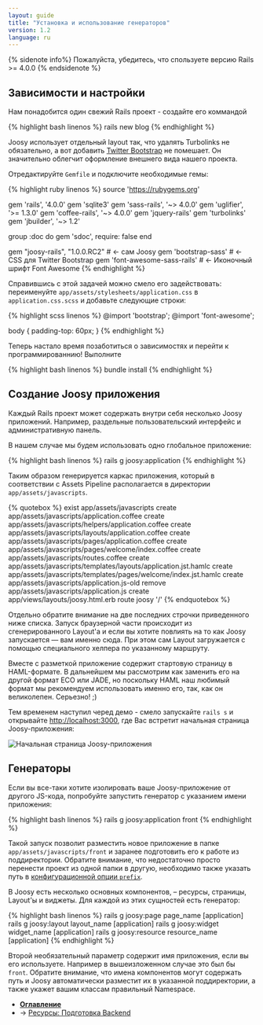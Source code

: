 ```yaml
---
layout: guide
title: "Установка и использование генераторов"
version: 1.2
language: ru
---
```


{% sidenote info%}
  Пожалуйста, убедитесь, что спользуете версию Rails >= 4.0.0
{% endsidenote %}

## Зависимости и настройки
Нам понадобится один свежий Rails проект - создайте его коммандой

{% highlight bash linenos %}
  rails new blog
{% endhighlight %}

Joosy использует отдельный layout так, что удалять Turbolinks не обязательно, а вот добавить [Twitter Bootstrap](http://getbootstrap.com) не помешает. Он значительно облегчит оформление внешнего вида нашего проекта.

Отредактируйте `Gemfile` и подключите  необходимые гемы:

{% highlight ruby linenos %}
  source 'https://rubygems.org'
 
  gem 'rails', '4.0.0'
  gem 'sqlite3'
  gem 'sass-rails', '~> 4.0.0'
  gem 'uglifier', '>= 1.3.0'
  gem 'coffee-rails', '~> 4.0.0'
  gem 'jquery-rails'
  gem 'turbolinks'
  gem 'jbuilder', '~> 1.2'
   
  group :doc do
    gem 'sdoc', require: false
  end
   
  gem "joosy-rails", "1.0.0.RC2"      # <- сам Joosy
  gem 'bootstrap-sass'                # <- CSS для Twitter Bootstrap
  gem 'font-awesome-sass-rails'       # <- Иконочный шрифт Font Awesome
{% endhighlight %}

Справившись с этой задачей можно смело его задействовать: переименуйте `app/assets/stylesheets/application.css` в `application.css.scss` и добавьте следующие строки:

{% highlight scss linenos %}
  @import 'bootstrap';
  @import 'font-awesome';
   
  body {
      padding-top: 60px;
  }
{% endhighlight %}

Теперь настало время позаботиться о зависимостях и перейти к программированнию! Выполните

{% highlight bash linenos %}
  bundle install
{% endhighlight %}

## Создание Joosy приложения

Каждый Rails  проект может содержать внутри себя несколько Joosy приложений. Например, раздельные пользовательский интерфейс и административную панель.

В нашем случае мы будем использовать одно глобальное приложение:

{% highlight bash linenos %}
  rails g joosy:application
{% endhighlight %}

Таким образом генерируется каркас приложения, который в соответствии с Assets Pipeline располагается в директории `app/assets/javascripts`.

{% quotebox %}
  exist  app/assets/javascripts
  create  app/assets/javascripts/application.coffee
  create  app/assets/javascripts/helpers/application.coffee
  create  app/assets/javascripts/layouts/application.coffee
  create  app/assets/javascripts/pages/application.coffee
  create  app/assets/javascripts/pages/welcome/index.coffee
  create  app/assets/javascripts/routes.coffee
  create  app/assets/javascripts/templates/layouts/application.jst.hamlc
  create  app/assets/javascripts/templates/pages/welcome/index.jst.hamlc
  create  app/assets/javascripts/application.js-old
  remove  app/assets/javascripts/application.js
  create  app/views/layouts/joosy.html.erb
   route  joosy '/'
{% endquotebox %}

Отдельно обратите внимание на две последних строчки приведенного ниже списка. Запуск браузерной части происходит из сгенерированного Layout'а и если вы хотите повлиять на то как Joosy запускается &mdash; вам именно сюда. При этом сам Layout загружается с помощью специального хелпера по указанному маршруту.

Вместе с разметкой приложение содержит стартовую страницу в HAML-формате. В дальнейшем мы рассмотрим как заменить его на другой формат ECO или JADE, но поскольку HAML наш любимый формат мы рекомендуем использовать именно его, так, как он великолепен. Серьезно! ;)

Тем временем наступил черед демо - смело запускайте `rails s` и открывайте [http://localhost:3000](http://localhost:3000), где Вас встретит начальная страница Joosy-приложения:

![Начальная страница Joosy-приложения](http://i.imgur.com/2XMSWbo.png)

## Генераторы

Если вы все-таки хотите изолировать ваше Joosy-приложение от другого JS-кода, попробуйте запустить генератор с указанием имени приложения:

{% highlight bash linenos %}
  rails g joosy:application front
{% endhighlight %}

Такой запуск позволит разместить новое приложение в папке `app/assets/javascripts/front` и заранее подготовить его к работе из поддиректории. Обратите внимание, что недостаточно просто перенести проект из одной папки в другую, необходимо также указать путь в [конфигурационной опции `prefix`](/guides/1.2/ru/other/config.html).

В Joosy есть несколько основных компонентов, – ресурсы, страницы, Layout'ы и виджеты. Для каждой из этих сущностей есть генератор:

{% highlight bash linenos %}
  rails g joosy:page page_name [application]
  rails g joosy:layout layout_name [application]
  rails g joosy:widget widget_name [application]
  rails g joosy:resource resource_name [application]
{% endhighlight %}

Второй необязательный параметр содержит имя приложения, если вы его используете. Например в вышеизложенном случае это был бы `front`. Обратите внимание, что имена компонентов могут содержать путь и Joosy автоматически разместит их в указанной поддиректории, а также укажет вашим классам правильный Namespace.

* **[Оглавление](/guides/1.2/ru/)**
* &#8594; [Ресурсы: Подготовка Backend](/guides/1.2/ru/rails/resources/preparations.html)